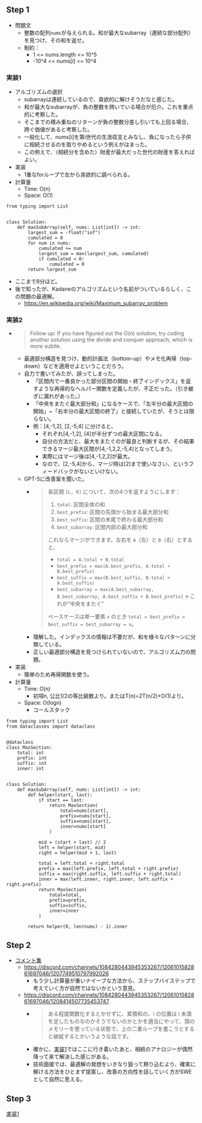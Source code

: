 ## Step 1

- 問題文
  - 整数の配列`nums`が与えられる。和が最大なsubarray（連続な部分配列）を見つけ、その和を返せ。
  - 制約：
    - 1 <= nums.length <= 10^5
    - -10^4 <= nums[i] <= 10^4

### 実装1

- アルゴリズムの選択
  - subarrayは連続しているので、貪欲的に解けそうだなと感じた。
  - 和が最大なsubarrayが、負の整数を跨いでいる場合が厄介。これを重点的に考察した。
  - そこまでの積み重ねのリターンが負の整数分差し引いても上回る場合、跨ぐ価値があると考察した。
  - 一般化して、nums[i]を第i世代の生涯収支とみなし、負になったら子供に相続させるのを取りやめるという例えがはまった。
  - この例えで、（相続分を含めた）財産が最大だった世代の財産を答えればよい。
- 実装
  - 1重なforループで左から貪欲的に調べられる。
- 計算量
  - Time: O(n)
  - Space: O(1)

```python3
from typing import List


class Solution:
    def maxSubArray(self, nums: List[int]) -> int:
        largest_sum = -float("inf")
        cumulated = 0
        for num in nums:
            cumulated += num
            largest_sum = max(largest_sum, cumulated)
            if cumulated < 0:
                cumulated = 0
        return largest_sum
```

- ここまで8分ほど。
- 後で知ったが、Kadaneのアルゴリズムという名前がついているらしく、この問題の最適解。
  - https://en.wikipedia.org/wiki/Maximum_subarray_problem

### 実装2

- > Follow up: If you have figured out the O(n) solution, try coding another solution using the divide and conquer approach, which is more subtle.
  - 最適部分構造を見つけ、動的計画法（bottom-up）やメモ化再帰（top-down）などを適用せよということだろう。
  - 自力で書いてみたが、誤ってしまった。
    - 「区間内で一番良かった部分区間の開始・終了インデックス」を返すような再帰的なヘルパー関数を定義したが、不正だった。（引き継ぎに漏れがあった。）
    - 「中央をまたぐ最大部分和」になるケースで、「左半分の最大区間の開始」~「右半分の最大区間の終了」と接続していたが、そうとは限らない。
    - 例：[4,-1,2], [2,-5,4] に分けると、
      - それぞれ[4,-1,2], [4]が半分ずつの最大区間になる。
      - 自分の方法だと、最大をまたぐのが最良と判断するが、その結果できるマージ最大区間が[4,-1,2,2,-5,4]となってしまう。
      - 実際にはマージ後は[4,-1,2,2]が最大。
      - なので、[2,-5,4]から、マージ時は[2]まで使いなさい、というフィードバックがないといけない。
  - GPT-5に改善案を聞いた。
    - > 
      > 各区間 `[L, R]` について、次の4つを返すようにします：
      >
      > 1. `total`: 区間全体の和
      > 2. `best_prefix`: 区間の先頭から始まる最大部分和
      > 3. `best_suffix`: 区間の末尾で終わる最大部分和
      > 4. `best_subarray`: 区間内部の最大部分和
      >
      > これならマージができます。左右を `A`（左）と `B`（右）とすると、
      >
      > - `total = A.total + B.total`
      > - `best_prefix = max(A.best_prefix, A.total + B.best_prefix)`
      > - `best_suffix = max(B.best_suffix, B.total + A.best_suffix)`
      > - `best_subarray = max(A.best_subarray, B.best_subarray, A.best_suffix + B.best_prefix)` ←これが“中央をまたぐ”
      >
      > ベースケースは単一要素 `x` のとき
      > `total = best_prefix = best_suffix = best_subarray = x`。
    - 理解した。インデックスの情報は不要だが、和を様々なパターンに分類している。
    - 正しい最適部分構造を見つけられていないので、アルゴリズム力の問題。
- 実装
  - 簡単のため再帰関数を使う。
- 計算量
  - Time: O(n)
    - 初項n, 公比1/2の等比級数より。またはT(n)=2T(n/2)+O(1)より。
  - Space: O(logn)
    - コールスタック

```python3
from typing import List
from dataclasses import dataclass


@dataclass
class MaxSection:
    total: int
    prefix: int
    suffix: int
    inner: int


class Solution:
    def maxSubArray(self, nums: List[int]) -> int:
        def helper(start, last):
            if start == last:
                return MaxSection(
                    total=nums[start],
                    prefix=nums[start],
                    suffix=nums[start],
                    inner=nums[start]
                )

            mid = (start + last) // 2
            left = helper(start, mid)
            right = helper(mid + 1, last)
            
            total = left.total + right.total
            prefix = max(left.prefix, left.total + right.prefix)
            suffix = max(right.suffix, left.suffix + right.total)
            inner = max(left.inner, right.inner, left.suffix + right.prefix)
            return MaxSection(
                total=total,
                prefix=prefix,
                suffix=suffix,
                inner=inner
            )
        
        return helper(0, len(nums) - 1).inner
```

## Step 2

- [コメント集](https://docs.google.com/document/d/11HV35ADPo9QxJOpJQ24FcZvtvioli770WWdZZDaLOfg/edit?tab=t.0#heading=h.qgjy53psjkn2)
  - https://discord.com/channels/1084280443945353267/1206101582861697046/1207749510797992026
    - もう少し計算量が重いナイーブな方法から、ステップバイステップで考えていく方が自然ではないかという意見。
  - https://discord.com/channels/1084280443945353267/1206101582861697046/1208414507735453747
    - > ある程度関数化するとかせずに、累積和の、i の位置は i 未満を足したものなのかそうでないのかとかを適当にやって、頭のメモリーを使っている状態で、上の二重ループを書こうとすると破綻するとかいうような話です。
    - 確かに、[実装1](#実装1)ではここに行き着いたあと、相続のアナロジーが偶然降って来て解決した感じがある。
    - 技術面接では、最適解の発想をいきなり狙って黙り込むより、確実に解ける方法をひとまず提案し、改善の方向性を話していく方がSWEとして自然に思える。

## Step 3

[実装1](#実装1)
